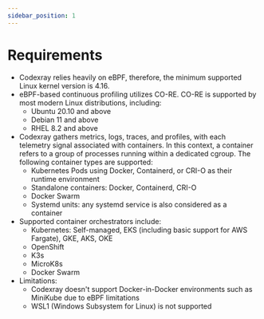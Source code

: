 ```yaml
---
sidebar_position: 1
---
```


# Requirements

 * Codexray relies heavily on eBPF, therefore, the minimum supported Linux kernel version is 4.16.
 * eBPF-based continuous profiling utilizes CO-RE. CO-RE is supported by most modern Linux distributions, including:
   * Ubuntu 20.10 and above 
   * Debian 11 and above 
   * RHEL 8.2 and above 
 * Codexray gathers metrics, logs, traces, and profiles, with each telemetry signal associated with containers. In this context, a container refers to a group of processes running within a dedicated cgroup. The following container types are supported:
   * Kubernetes Pods using Docker, Containerd, or CRI-O as their runtime environment 
   * Standalone containers: Docker, Containerd, CRI-O 
   * Docker Swarm 
   * Systemd units: any systemd service is also considered as a container
 * Supported container orchestrators include:
   * Kubernetes: Self-managed, EKS (including basic support for AWS Fargate), GKE, AKS, OKE
   * OpenShift
   * K3s
   * MicroK8s
   * Docker Swarm
 * Limitations:
   * Codexray doesn't support Docker-in-Docker environments such as MiniKube due to eBPF limitations
   * WSL1 (Windows Subsystem for Linux) is not supported
